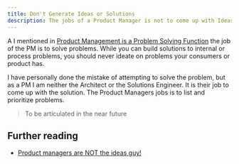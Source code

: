 ```yaml
---
title: Don't Generate Ideas or Solutions
description: The jobs of a Product Manager is not to come up with Ideas or Solutions
---
```


A I mentioned in [Product Management is a Problem Solving Function](../my-definitions/problem-solving-function.md) the job of the PM is to solve problems. While you can build solutions to internal or process problems, you should never ideate on problems your consumers or product has.

I have personally done the mistake of attempting to solve the problem, but as a PM I am neither the Architect or the Solutions Engineer. It is their job to come up with the solution. The Product Managers jobs is to list and prioritize problems.

> To be articulated in the near future

## Further reading

- [Product managers are NOT the ideas guy!](https://medium.com/@scubaa/product-managers-are-not-the-ideas-guy-3d0a5d9407f4)
